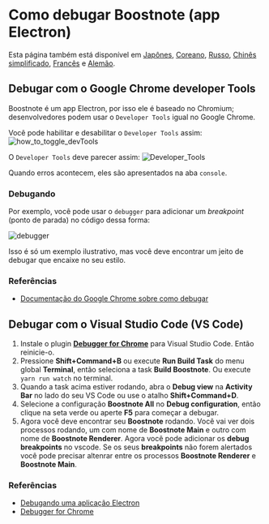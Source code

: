 # Como debugar Boostnote (app Electron)

Esta página também está disponível em [Japônes](https://github.com/BoostIO/Boostnote/blob/master/docs/jp/debug.md), [Coreano](https://github.com/BoostIO/Boostnote/blob/master/docs/ko/debug.md), [Russo](https://github.com/BoostIO/Boostnote/blob/master/docs/ru/debug.md), [Chinês simplificado](https://github.com/BoostIO/Boostnote/blob/master/docs/zh_CN/debug.md), [Francês](https://github.com/BoostIO/Boostnote/blob/master/docs/fr/debug.md) e [Alemão](https://github.com/BoostIO/Boostnote/blob/master/docs/de/debug.md).

## Debugar com o Google Chrome developer Tools

Boostnote é um app Electron, por isso ele é baseado no Chromium; desenvolvedores podem usar o `Developer Tools` igual no Google Chrome.

Você pode habilitar e desabilitar o `Developer Tools` assim:
![how_to_toggle_devTools](https://cloud.githubusercontent.com/assets/11307908/24343585/162187e2-127c-11e7-9c01-23578db03ecf.png)

O `Developer Tools` deve parecer assim:
![Developer_Tools](https://cloud.githubusercontent.com/assets/11307908/24343545/eff9f3a6-127b-11e7-94cf-cb67bfda634a.png)

Quando erros acontecem, eles são apresentados na aba `console`.

### Debugando

Por exemplo, você pode usar o `debugger` para adicionar um _breakpoint_ (ponto de parada) no código dessa forma:

![debugger](https://cloud.githubusercontent.com/assets/11307908/24343879/9459efea-127d-11e7-9943-f60bf7f66d4a.png)

Isso é só um exemplo ilustrativo, mas você deve encontrar um jeito de debugar que encaixe no seu estilo.

### Referências

- [Documentação do Google Chrome sobre como debugar](https://developer.chrome.com/devtools)

## Debugar com o Visual Studio Code (VS Code)

1. Instale o plugin **[Debugger for Chrome](https://marketplace.visualstudio.com/items?itemName=msjsdiag.debugger-for-chrome 'Instale o pacote Debugger for Chrome')** para Visual Studio Code. Então reinicie-o.
2. Pressione **Shift+Command+B** ou execute **Run Build Task** do menu global **Terminal**, então seleciona a task **Build Boostnote**. Ou execute `yarn run watch` no terminal.
3. Quando a task acima estiver rodando, abra o **Debug view** na **Activity Bar** no lado do seu VS Code ou use o atalho **Shift+Command+D**.
4. Selecione a configuração **Boostnote All** no **Debug configuration**, então clique na seta verde ou aperte **F5** para começar a debugar.
5. Agora você deve encontrar seu **Boostnote** rodando. Você vai ver dois processos rodando, um com nome de **Boostnote Main** e outro com nome de **Boostnote Renderer**. Agora você pode adicionar os **debug breakpoints** no vscode. Se os seus **breakpoints** não forem alertados você pode precisar altenrar entre os processos **Boostnote Renderer** e **Boostnote Main**.

### Referências

- [Debugando uma aplicação Electron](https://electronjs.org/docs/tutorial/application-debugging)
- [Debugger for Chrome](https://marketplace.visualstudio.com/items?itemName=msjsdiag.debugger-for-chrome)
